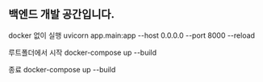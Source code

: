 ## 백엔드 개발 공간입니다.


docker 없이 실행
uvicorn app.main:app --host 0.0.0.0 --port 8000 --reload


루트폴더에서 시작
docker-compose up --build


종료
docker-compose up --build